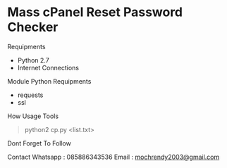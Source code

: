 # Mass cPanel Reset Password Checker
Requipments
* Python 2.7
* Internet Connections

Module Python Requipments
* requests
* ssl

How Usage Tools
> python2 cp.py <list.txt>


Dont Forget To Follow

Contact Whatsapp : 085886343536
Email : mochrendy2003@gmail.com

